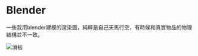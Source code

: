 # Blender

一些我用blender建模的渲染圖，純粹是自己天馬行空，有時候和真實物品的物理結構並不一致。

![滑板](https://github.com/Chizi-P/Blender/blob/rendering/image/skateboard.png?raw=true)

